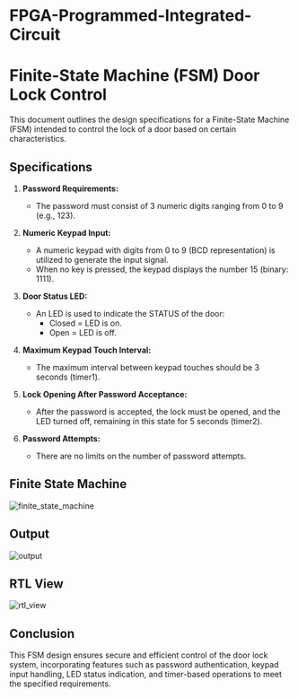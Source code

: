 # FPGA-Programmed-Integrated-Circuit
# Finite-State Machine (FSM) Door Lock Control

This document outlines the design specifications for a Finite-State Machine (FSM) intended to control the lock of a door based on certain characteristics.

## Specifications

1. **Password Requirements:**
   - The password must consist of 3 numeric digits ranging from 0 to 9 (e.g., 123).

2. **Numeric Keypad Input:**
   - A numeric keypad with digits from 0 to 9 (BCD representation) is utilized to generate the input signal.
   - When no key is pressed, the keypad displays the number 15 (binary: 1111).

3. **Door Status LED:**
   - An LED is used to indicate the STATUS of the door:
     - Closed = LED is on.
     - Open = LED is off.

4. **Maximum Keypad Touch Interval:**
   - The maximum interval between keypad touches should be 3 seconds (timer1).

5. **Lock Opening After Password Acceptance:**
   - After the password is accepted, the lock must be opened, and the LED turned off, remaining in this state for 5 seconds (timer2).

6. **Password Attempts:**
   - There are no limits on the number of password attempts.
  
## Finite State Machine
![finite_state_machine](https://github.com/andre-diass/FPGA-Programmed-Integrated-Circuit/assets/117690410/5d983422-b021-4b25-ac26-c95fefca3b75)

## Output
![output](https://github.com/andre-diass/FPGA-Programmed-Integrated-Circuit/assets/117690410/f7dbb237-e346-4ee4-851b-2069a8c51877)

## RTL View
![rtl_view](https://github.com/andre-diass/FPGA-Programmed-Integrated-Circuit/assets/117690410/08c66f0d-7c53-4e25-910a-6eeb3a5b35f3)



## Conclusion
This FSM design ensures secure and efficient control of the door lock system, incorporating features such as password authentication, keypad input handling, LED status indication, and timer-based operations to meet the specified requirements.

